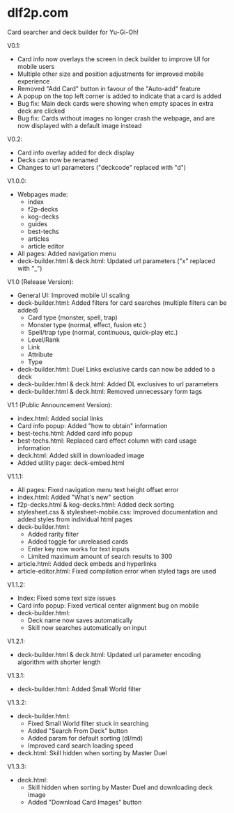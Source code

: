 # dlf2p.com

Card searcher and deck builder for Yu-Gi-Oh!

V0.1:

- Card info now overlays the screen in deck builder to improve UI for mobile users
- Multiple other size and position adjustments for improved mobile experience
- Removed "Add Card" button in favour of the "Auto-add" feature
- A popup on the top left corner is added to indicate that a card is added
- Bug fix: Main deck cards were showing when empty spaces in extra deck are clicked
- Bug fix: Cards without images no longer crash the webpage, and are now displayed with a default image instead

V0.2:

- Card info overlay added for deck display
- Decks can now be renamed
- Changes to url parameters ("deckcode" replaced with "d")

V1.0.0:

- Webpages made:
  - index
  - f2p-decks
  - kog-decks
  - guides
  - best-techs
  - articles
  - article editor
- All pages: Added navigation menu
- deck-builder.html & deck.html: Updated url parameters ("x" replaced with "\_")

V1.0 (Release Version):

- General UI: Improved mobile UI scaling
- deck-builder.html: Added filters for card searches (multiple filters can be added)
  - Card type (monster, spell, trap)
  - Monster type (normal, effect, fusion etc.)
  - Spell/trap type (normal, continuous, quick-play etc.)
  - Level/Rank
  - Link
  - Attribute
  - Type
- deck-builder.html: Duel Links exclusive cards can now be added to a deck
- deck-builder.html & deck.html: Added DL exclusives to url parameters
- deck-builder.html & deck.html: Removed unnecessary form tags

V1.1 (Public Announcement Version):

- index.html: Added social links
- Card info popup: Added "how to obtain" information
- best-techs.html: Added card info popup
- best-techs.html: Replaced card effect column with card usage information
- deck.html: Added skill in downloaded image
- Added utility page: deck-embed.html

V1.1.1:

- All pages: Fixed navigation menu text height offset error
- index.html: Added "What's new" section
- f2p-decks.html & kog-decks.html: Added deck sorting
- stylesheet.css & stylesheet-mobile.css: Improved documentation and added styles from individual html pages
- deck-builder.html:
  - Added rarity filter
  - Added toggle for unreleased cards
  - Enter key now works for text inputs
  - Limited maximum amount of search results to 300
- article.html: Added deck embeds and hyperlinks
- article-editor.html: Fixed compilation error when styled tags are used

V1.1.2:

- Index: Fixed some text size issues
- Card info popup: Fixed vertical center alignment bug on mobile
- deck-builder.html:
  - Deck name now saves automatically
  - Skill now searches automatically on input

V1.2.1:

- deck-builder.html & deck.html: Updated url parameter encoding algorithm with shorter length

V1.3.1:

- deck-builder.html: Added Small World filter

V1.3.2:

- deck-builder.html:
  - Fixed Small World filter stuck in searching
  - Added "Search From Deck" button
  - Added param for default sorting (dl/md)
  - Improved card search loading speed
- deck.html: Skill hidden when sorting by Master Duel

V1.3.3:

- deck.html:
  - Skill hidden when sorting by Master Duel and downloading deck image
  - Added "Download Card Images" button
